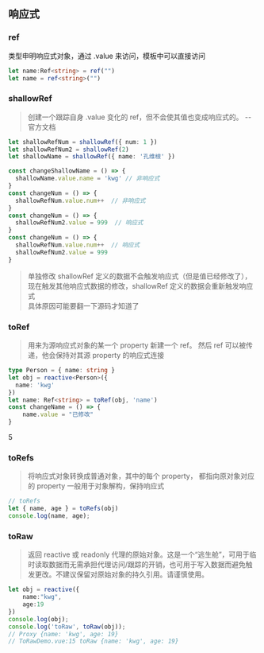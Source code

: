 ## 响应式

### ref

类型申明响应式对象，通过 .value 来访问，模板中可以直接访问

```ts
let name:Ref<string> = ref("")
let name = ref<string>("")
```

### shallowRef

> 创建一个跟踪自身 .value 变化的 ref，但不会使其值也变成响应式的。  --官方文档

```ts
let shallowRefNum = shallowRef({ num: 1 })
let shallowRefNum2 = shallowRef(2)
let shallowName = shallowRef({ name: '孔维根' })

const changeShallowName = () => {
  shallowName.value.name = 'kwg' // 非响应式
}
const changeNum = () => {
  shallowRefNum.value.num++  // 非响应式
}
const changeNum = () => {
  shallowRefNum2.value = 999  // 响应式
}
const changeNum = () => {
  shallowRefNum.value.num++  // 响应式
  shallowRefNum2.value = 999
}
```

> 单独修改 shallowRef 定义的数据不会触发响应式（但是值已经修改了），现在触发其他响应式数据的修改，shallowRef 定义的数据会重新触发响应式  
> 具体原因可能要翻一下源码才知道了


### toRef

> 用来为源响应式对象的某一个 property 新建一个 ref。 然后 ref 可以被传递，他会保持对其源 property 的响应式连接

```ts
type Person = { name: string }
let obj = reactive<Person>({
  name: 'kwg'
})
let name: Ref<string> = toRef(obj, 'name')
const changeName = () => {
    name.value = "已修改"
}
```
5
### toRefs

> 将响应式对象转换成普通对象，其中的每个 property， 都指向原对象对应的 property
> 一般用于对象解构，保持响应式

```ts
// toRefs
let { name, age } = toRefs(obj)
console.log(name, age);
```

### toRaw

> 返回 reactive 或 readonly 代理的原始对象。这是一个“逃生舱”，可用于临时读取数据而无需承担代理访问/跟踪的开销，也可用于写入数据而避免触发更改。不建议保留对原始对象的持久引用。请谨慎使用。

```ts
let obj = reactive({
    name:"kwg",
    age:19
})
console.log(obj);
console.log('toRaw', toRaw(obj));
// Proxy {name: 'kwg', age: 19}
// ToRawDemo.vue:15 toRaw {name: 'kwg', age: 19}
```